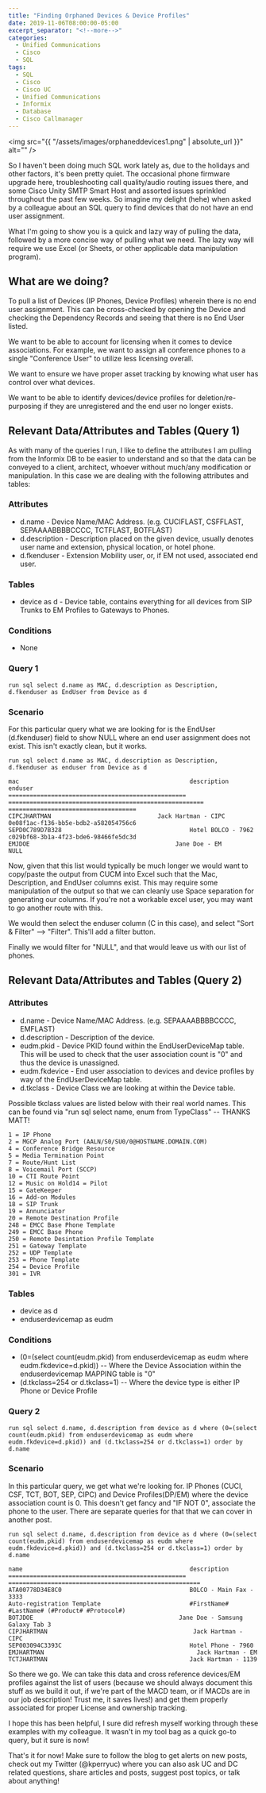 ```yaml
---
title: "Finding Orphaned Devices & Device Profiles"
date: 2019-11-06T08:00:00-05:00
excerpt_separator: "<!--more-->"
categories:
  - Unified Communications
  - Cisco
  - SQL
tags:
  - SQL
  - Cisco
  - Cisco UC
  - Unified Communications
  - Informix
  - Database
  - Cisco Callmanager
---
```


<span class="image fit"><img src="{{ "/assets/images/orphaneddevices1.png" | absolute_url }}" alt="" /></span>

So I haven't been doing much SQL work lately as, due to the holidays and other factors, it's been pretty quiet. The occasional phone firmware upgrade here, troubleshooting call quality/audio routing issues there, and some Cisco Unity SMTP Smart Host and assorted issues sprinkled throughout the past few weeks. So imagine my delight (hehe) when asked by a colleague about an SQL query to find devices that do not have an end user assignment.

What I'm going to show you is a quick and lazy way of pulling the data, followed by a more concise way of pulling what we need. The lazy way will require we use Excel (or Sheets, or other applicable data manipulation program).

<!--more-->

## What are we doing?

To pull a list of Devices (IP Phones, Device Profiles) wherein there is no end user assignment. This can be cross-checked by opening the Device and checking the Dependency Records and seeing that there is no End User listed.

We want to be able to account for licensing when it comes to device associations. For example, we want to assign all conference phones to a single "Conference User" to utilize less licensing overall.

We want to ensure we have proper asset tracking by knowing what user has control over what devices.

We want to be able to identify devices/device profiles for deletion/re-purposing if they are unregistered and the end user no longer exists.

## Relevant Data/Attributes and Tables (Query 1)

As with many of the queries I run, I like to define the attributes I am pulling from the Informix DB to be easier to understand and so that the data can be conveyed to a client, architect, whoever without much/any modification or manipulation. In this case we are dealing with the following attributes and tables:

### Attributes

- d.name - Device Name/MAC Address. (e.g. CUCIFLAST, CSFFLAST, SEPAAAABBBBCCCC, TCTFLAST, BOTFLAST)
- d.description - Description placed on the given device, usually denotes user name and extension, physical location, or hotel phone.
- d.fkenduser - Extension Mobility user, or, if EM not used, associated end user.

### Tables

- device as d - Device table, contains everything for all devices from SIP Trunks to EM Profiles to Gateways to Phones.

### Conditions

- None

### Query 1

```text
run sql select d.name as MAC, d.description as Description, d.fkenduser as EndUser from Device as d
```

### Scenario

For this particular query what we are looking for is the EndUser (d.fkenduser) field to show NULL where an end user assignment does not exist. This isn't exactly clean, but it works.

```text
run sql select d.name as MAC, d.description as Description, d.fkenduser as enduser from Device as d
```

```text
mac                                                description                                             enduser
================================================== ======================================================= ====================================
CIPCJHARTMAN                              Jack Hartman - CIPC                                     0e08f1ac-f136-bb5e-bdb2-a582054756c6
SEPD0C789D7B328                                    Hotel BOLCO - 7962                                      c029bf68-3b1a-4f23-bde6-98466fe5dc3d
EMJDOE                                         Jane Doe - EM                                    NULL
```

Now, given that this list would typically be much longer we would want to copy/paste the output from CUCM into Excel such that the Mac, Description, and EndUser columns exist. This may require some manipulation of the output so that we can cleanly use Space separation for generating our columns. If you're not a workable excel user, you may want to go another route with this.

We would then select the enduser column (C in this case), and select "Sort & Filter" --> "Filter". This'll add a filter button.

Finally we would filter for "NULL", and that would leave us with our list of phones.

## Relevant Data/Attributes and Tables (Query 2)

### Attributes

- d.name - Device Name/MAC Address. (e.g. SEPAAAABBBBCCCC, EMFLAST)
- d.description - Description of the device.
- eudm.pkid - Device PKID found within the EndUserDeviceMap table. This will be used to check that the user association count is "0" and thus the device is unassigned.
- eudm.fkdevice - End user association to devices and device profiles by way of the EndUserDeviceMap table.
- d.tkclass - Device Class we are looking at within the Device table. 

Possible tkclass values are listed below with their real world names. This can be found via "run sql select name, enum from TypeClass" -- THANKS MATT!

```text
1 = IP Phone
2 = MGCP Analog Port (AALN/S0/SU0/0@HOSTNAME.DOMAIN.COM)
4 = Conference Bridge Resource
5 = Media Termination Point
7 = Route/Hunt List
8 = Voicemail Port (SCCP)
10 = CTI Route Point
12 = Music on Hold14 = Pilot
15 = GateKeeper
16 = Add-on Modules
18 = SIP Trunk
19 = Annunciator
20 = Remote Destination Profile
248 = EMCC Base Phone Template
249 = EMCC Base Phone
250 = Remote Desintation Profile Template
251 = Gateway Template
252 = UDP Template
253 = Phone Template
254 = Device Profile
301 = IVR
```

### Tables

- device as d
- enduserdevicemap as eudm

### Conditions

- (0=(select count(eudm.pkid) from enduserdevicemap as eudm where eudm.fkdevice=d.pkid)) -- Where the Device Association within the enduserdevicemap MAPPING table is "0"
- (d.tkclass=254 or d.tkclass=1) -- Where the device type is either IP Phone or Device Profile

### Query 2

```text
run sql select d.name, d.description from device as d where (0=(select count(eudm.pkid) from enduserdevicemap as eudm where eudm.fkdevice=d.pkid)) and (d.tkclass=254 or d.tkclass=1) order by d.name
```

### Scenario

In this particular query, we get what we're looking for. IP Phones (CUCI, CSF, TCT, BOT, SEP, CIPC) and Device Profiles(DP/EM) where the device association count is 0. This doesn't get fancy and "IF NOT 0", associate the phone to the user. There are separate queries for that that we can cover in another post.

```text
run sql select d.name, d.description from device as d where (0=(select count(eudm.pkid) from enduserdevicemap as eudm where eudm.fkdevice=d.pkid)) and (d.tkclass=254 or d.tkclass=1) order by d.name
```

```text
name                                               description
================================================== ======================================================
ATA00778D34E8C0                                    BOLCO - Main Fax - 3333
Auto-registration Template                         #FirstName# #LastName# (#Product# #Protocol#)
BOTJDOE                                         Jane Doe - Samsung Galaxy Tab 3
CIPJHARTMAN                                         Jack Hartman - CIPC
SEP003094C3393C                                    Hotel Phone - 7960
EMJHARTMAN                                           Jack Hartman - EM
TCTJHARTMAN                                        Jack Hartman - 1139 
```

So there we go. We can take this data and cross reference devices/EM profiles against the list of users (because we should always document this stuff as we build it out, if we're part of the MACD team, or if MACDs are in our job description! Trust me, it saves lives!) and get them properly associated for proper License and ownership tracking.

I hope this has been helpful, I sure did refresh myself working through these examples with my colleague. It wasn't in my tool bag as a quick go-to query, but it sure is now!

That's it for now! Make sure to follow the blog to get alerts on new posts, check out my Twitter (@kperryuc) where you can also ask UC and DC related questions, share articles and posts, suggest post topics, or talk about anything!